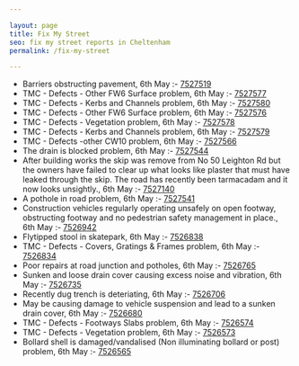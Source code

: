 ```yaml
---

layout: page
title: Fix My Street
seo: fix my street reports in Cheltenham
permalink: /fix-my-street

---
```


<!-- fix_marker starts -->

- Barriers obstructing pavement, 6th May :- [7527519](https://www.fixmystreet.com/report/7527519)
- TMC - Defects - Other FW6  Surface problem, 6th May :- [7527577](https://www.fixmystreet.com/report/7527577)
- TMC - Defects - Kerbs and Channels problem, 6th May :- [7527580](https://www.fixmystreet.com/report/7527580)
- TMC - Defects - Other FW6  Surface problem, 6th May :- [7527576](https://www.fixmystreet.com/report/7527576)
- TMC - Defects - Vegetation problem, 6th May :- [7527578](https://www.fixmystreet.com/report/7527578)
- TMC - Defects - Kerbs and Channels problem, 6th May :- [7527579](https://www.fixmystreet.com/report/7527579)
- TMC - Defects -other CW10 problem, 6th May :- [7527566](https://www.fixmystreet.com/report/7527566)
- The drain is blocked problem, 6th May :- [7527544](https://www.fixmystreet.com/report/7527544)
- After building works the skip was remove from No 50 Leighton Rd but the owners have failed to clear up what looks like plaster that must have leaked through the skip. The road has recently been tarmacadam and it now looks unsightly., 6th May :- [7527140](https://www.fixmystreet.com/report/7527140)
- A pothole in road problem, 6th May :- [7527541](https://www.fixmystreet.com/report/7527541)
- Construction vehicles regularly operating unsafely on open footway, obstructing footway and no pedestrian safety management in place., 6th May :- [7526942](https://www.fixmystreet.com/report/7526942)
- Flytipped stool in skatepark, 6th May :- [7526838](https://www.fixmystreet.com/report/7526838)
- TMC - Defects - Covers, Gratings & Frames problem, 6th May :- [7526834](https://www.fixmystreet.com/report/7526834)
- Poor repairs at road junction and potholes, 6th May :- [7526765](https://www.fixmystreet.com/report/7526765)
- Sunken and loose drain cover causing excess noise and vibration, 6th May :- [7526735](https://www.fixmystreet.com/report/7526735)
- Recently dug trench is deteriating, 6th May :- [7526706](https://www.fixmystreet.com/report/7526706)
- May be causing damage to vehicle suspension and lead to a sunken drain cover, 6th May :- [7526680](https://www.fixmystreet.com/report/7526680)
- TMC - Defects - Footways Slabs problem, 6th May :- [7526574](https://www.fixmystreet.com/report/7526574)
- TMC - Defects - Vegetation problem, 6th May :- [7526573](https://www.fixmystreet.com/report/7526573)
- Bollard shell is damaged/vandalised (Non illuminating bollard or post) problem, 6th May :- [7526565](https://www.fixmystreet.com/report/7526565)

<!-- fix_marker ends -->